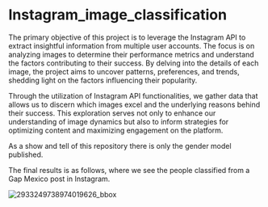 # Instagram_image_classification
The primary objective of this project is to leverage the Instagram API to extract insightful information from multiple user accounts. The focus is on analyzing images to determine their performance metrics and understand the factors contributing to their success. By delving into the details of each image, the project aims to uncover patterns, preferences, and trends, shedding light on the factors influencing their popularity. 

Through the utilization of Instagram API functionalities, we gather data that allows us to discern which images excel and the underlying reasons behind their success. This exploration serves not only to enhance our understanding of image dynamics but also to inform strategies for optimizing content and maximizing engagement on the platform.

As a show and tell of this repository there is only the gender model published.

The final results is as follows, where we see the people classified from a Gap Mexico post in Instagram.

![2933249738974019626_bbox](https://github.com/GastonWoollands/Instagram_image_classification/assets/75093199/dcd7e761-55d2-4a7f-987e-b8c6cdb21f3c)

